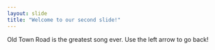 ```yaml
---
layout: slide
title: "Welcome to our second slide!"
---
```

Old Town Road is the greatest song ever.
Use the left arrow to go back!
